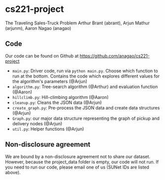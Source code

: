 cs221-project
=============
The Traveling Sales-Truck Problem
Arthur Brant (abrant), Arjun Mathur (arjunm), Aaron Nagao (anagao)

## Code
Our code can be found on Github at https://github.com/anagao/cs221-project
* `main.py`: Driver code, run via `python main.py`. Choose which function to run at the bottom. Contains the code which explores different values for the algorithm's parameters (@Arjun)
* `algorithm.py`: Tree-search algorithm (@Arthur) and evaluation function (@Aaron)
* `hillclimb.py`: Hill-climbing algorithm (@Aaron)
* `cleanup.py`: Cleans the JSON data (@Arjun)
* `create_graph.py`: Pre-process the JSON data and create data structures (@Arjun)
* `Graph.py`: our major data structure representing the graph of pickup and delivery nodes (@Arjun)
* `util.py`: Helper functions (@Arjun)

## Non-disclosure agreement
We are bound by a non-disclosure agreement not to share our dataset. However, because the project_data folder is empty, our code will not run. If you need to run our code, please email one of us (SUNet IDs are listed above).
